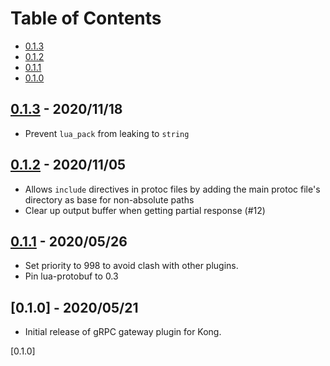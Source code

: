 # Table of Contents

- [0.1.3](#013---20201118)
- [0.1.2](#012---20201105)
- [0.1.1](#011---20200526)
- [0.1.0](#010---20200521)

##  [0.1.3] - 2020/11/18

- Prevent `lua_pack` from leaking to `string`

##  [0.1.2] - 2020/11/05

- Allows `include` directives in protoc files by adding the
main protoc file's directory as base for non-absolute paths
- Clear up output buffer when getting partial response (#12)

##  [0.1.1] - 2020/05/26

- Set priority to 998 to avoid clash with other plugins.
- Pin lua-protobuf to 0.3

##  [0.1.0] - 2020/05/21

- Initial release of gRPC gateway plugin for Kong.

[0.1.3]: https://github.com/Kong/kong-plugin-grpc-gateway/compare/0.1.2...0.1.3
[0.1.2]: https://github.com/Kong/kong-plugin-grpc-gateway/compare/0.1.1...0.1.2
[0.1.1]: https://github.com/Kong/kong-plugin-grpc-gateway/compare/0.1.0...0.1.1
[0.1.0]
